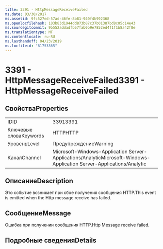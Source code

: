 ```yaml
---
title: 3391 - HttpMessageReceiveFailed
ms.date: 03/30/2017
ms.assetid: 9fc527ed-57ad-46fe-8b81-940f4b992368
ms.openlocfilehash: 103b83d1944dd873b87c37b01387bd9c05c14e43
ms.sourcegitcommit: 9b552addadfb57fab0b9e7852ed4f1f1b8a42f8e
ms.translationtype: MT
ms.contentlocale: ru-RU
ms.lasthandoff: 04/23/2019
ms.locfileid: "61753365"
---
```

# <a name="3391---httpmessagereceivefailed"></a><span data-ttu-id="b74ec-102">3391 - HttpMessageReceiveFailed</span><span class="sxs-lookup"><span data-stu-id="b74ec-102">3391 - HttpMessageReceiveFailed</span></span>
## <a name="properties"></a><span data-ttu-id="b74ec-103">Свойства</span><span class="sxs-lookup"><span data-stu-id="b74ec-103">Properties</span></span>  
  
|||  
|-|-|  
|<span data-ttu-id="b74ec-104">ID</span><span class="sxs-lookup"><span data-stu-id="b74ec-104">ID</span></span>|<span data-ttu-id="b74ec-105">3391</span><span class="sxs-lookup"><span data-stu-id="b74ec-105">3391</span></span>|  
|<span data-ttu-id="b74ec-106">Ключевые слова</span><span class="sxs-lookup"><span data-stu-id="b74ec-106">Keywords</span></span>|<span data-ttu-id="b74ec-107">HTTP</span><span class="sxs-lookup"><span data-stu-id="b74ec-107">HTTP</span></span>|  
|<span data-ttu-id="b74ec-108">Уровень</span><span class="sxs-lookup"><span data-stu-id="b74ec-108">Level</span></span>|<span data-ttu-id="b74ec-109">Предупреждение</span><span class="sxs-lookup"><span data-stu-id="b74ec-109">Warning</span></span>|  
|<span data-ttu-id="b74ec-110">Канал</span><span class="sxs-lookup"><span data-stu-id="b74ec-110">Channel</span></span>|<span data-ttu-id="b74ec-111">Microsoft-Windows-Application Server-Applications/Analytic</span><span class="sxs-lookup"><span data-stu-id="b74ec-111">Microsoft-Windows-Application Server-Applications/Analytic</span></span>|  
  
## <a name="description"></a><span data-ttu-id="b74ec-112">Описание</span><span class="sxs-lookup"><span data-stu-id="b74ec-112">Description</span></span>  
 <span data-ttu-id="b74ec-113">Это событие возникает при сбое получения сообщения HTTP.</span><span class="sxs-lookup"><span data-stu-id="b74ec-113">This event is emitted when the Http message receive has failed.</span></span>  
  
## <a name="message"></a><span data-ttu-id="b74ec-114">Сообщение</span><span class="sxs-lookup"><span data-stu-id="b74ec-114">Message</span></span>  
 <span data-ttu-id="b74ec-115">Ошибка при получении сообщения HTTP.</span><span class="sxs-lookup"><span data-stu-id="b74ec-115">Http Message receive failed.</span></span>  
  
## <a name="details"></a><span data-ttu-id="b74ec-116">Подробные сведения</span><span class="sxs-lookup"><span data-stu-id="b74ec-116">Details</span></span>
